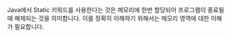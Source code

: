 Java에서 Static 키워드를 사용한다는 것은 메모리에 한번 할당되어 프로그램이 종료될 때 해제되는 것을 의미합니다. 이를 정확히 이해하기 위해서는 메모리 영역에 대한 이해가 필요합니다.